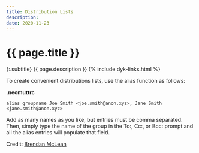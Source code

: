 ```yaml
---
title: Distribution Lists
description: 
date: 2020-11-23
---
```


# {{ page.title }}

{:.subtitle}
{{ page.description }}
{% include dyk-links.html %}

To create convenient distributions lists, use the alias function as follows:

**.neomuttrc**
```
alias groupname Joe Smith <joe.smith@anon.xyz>, Jane Smith <jane.smith@anon.xyz>
```
Add as many names as you like, but entries must be comma separated. Then, simply type the name of the group in the To:, Cc:, or Bcc: prompt and all the alias entries will populate that field.

Credit: [Brendan McLean](https://github.com/bmclean2)

